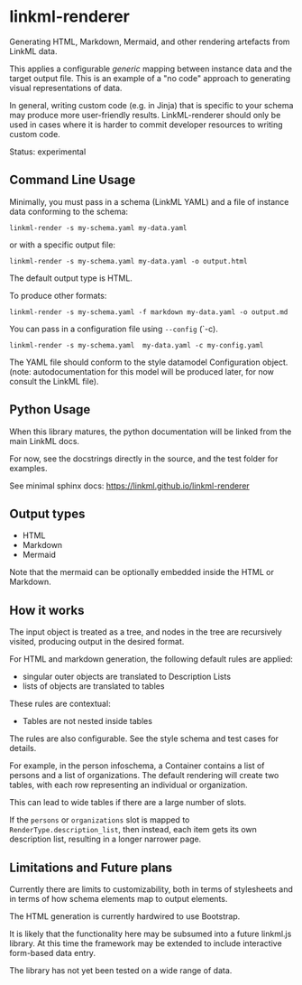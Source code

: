# linkml-renderer

Generating HTML, Markdown, Mermaid, and other rendering artefacts from LinkML data.

This applies a configurable *generic* mapping between instance data and the target output file.
This is an example of a "no code" approach to generating visual representations of data.

In general, writing custom code (e.g. in Jinja) that is specific to your schema may produce
more user-friendly results. LinkML-renderer should only be used in cases where it is harder to
commit developer resources to writing custom code.

Status: experimental

## Command Line Usage

Minimally, you must pass in a schema (LinkML YAML) and a file of instance data conforming to the schema:

`linkml-render -s my-schema.yaml my-data.yaml`

or with a specific output file:

`linkml-render -s my-schema.yaml my-data.yaml -o output.html`

The default output type is HTML.

To produce other formats:

`linkml-render -s my-schema.yaml -f markdown my-data.yaml -o output.md`

You can pass in a configuration file using `--config` (`-c).

`linkml-render -s my-schema.yaml  my-data.yaml -c my-config.yaml`

The YAML file should conform to the style datamodel Configuration object.
(note: autodocumentation for this model will be produced later, for now
consult the LinkML file).

## Python Usage

When this library matures, the python documentation will be linked from the main LinkML docs.

For now, see the docstrings directly in the source, and the test folder for examples.

See minimal sphinx docs: https://linkml.github.io/linkml-renderer

## Output types

- HTML
- Markdown
- Mermaid

Note that the mermaid can be optionally embedded inside the HTML or Markdown.

## How it works

The input object is treated as a tree, and nodes in the tree are recursively visited, producing
output in the desired format.

For HTML and markdown generation, the following default rules are applied:

- singular outer objects are translated to Description Lists
- lists of objects are translated to tables 

These rules are contextual:

- Tables are not nested inside tables

The rules are also configurable. See the style schema and test cases for details.

For example, in the person infoschema, a Container contains a list of persons and a list of organizations.
The default rendering will create two tables, with each row representing an individual or organization.

This can lead to wide tables if there are a large number of slots.

If the `persons` or `organizations` slot is mapped to `RenderType.description_list`, then instead, each item
gets its own description list, resulting in a longer narrower page.

## Limitations and Future plans

Currently there are limits to customizability, both in terms of stylesheets and in terms of how schema
elements map to output elements.

The HTML generation is currently hardwired to use Bootstrap.

It is likely that the functionality here may be subsumed into a future linkml.js library. At this time
the framework may be extended to include interactive form-based data entry.

The library has not yet been tested on a wide range of data.

